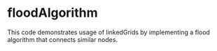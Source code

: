 # floodAlgorithm
This code demonstrates usage of linkedGrids by implementing a flood algorithm that connects similar nodes.
